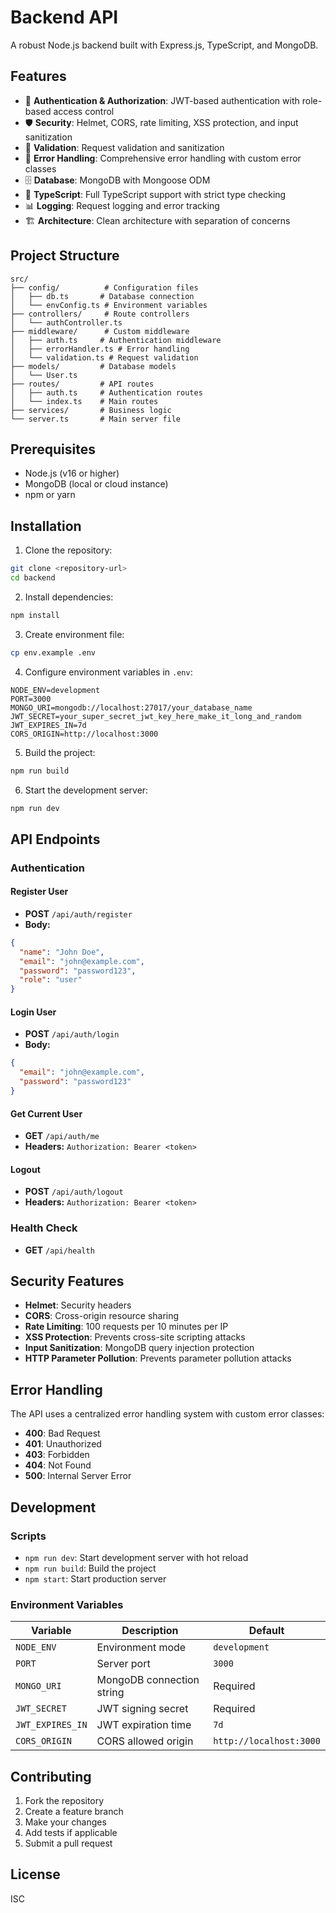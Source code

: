 # Backend API

A robust Node.js backend built with Express.js, TypeScript, and MongoDB.

## Features

- 🔐 **Authentication & Authorization**: JWT-based authentication with role-based access control
- 🛡️ **Security**: Helmet, CORS, rate limiting, XSS protection, and input sanitization
- 📝 **Validation**: Request validation and sanitization
- 🚨 **Error Handling**: Comprehensive error handling with custom error classes
- 🗄️ **Database**: MongoDB with Mongoose ODM
- 🔄 **TypeScript**: Full TypeScript support with strict type checking
- 📊 **Logging**: Request logging and error tracking
- 🏗️ **Architecture**: Clean architecture with separation of concerns

## Project Structure

```
src/
├── config/          # Configuration files
│   ├── db.ts       # Database connection
│   └── envConfig.ts # Environment variables
├── controllers/     # Route controllers
│   └── authController.ts
├── middleware/      # Custom middleware
│   ├── auth.ts     # Authentication middleware
│   ├── errorHandler.ts # Error handling
│   └── validation.ts # Request validation
├── models/         # Database models
│   └── User.ts
├── routes/         # API routes
│   ├── auth.ts     # Authentication routes
│   └── index.ts    # Main routes
├── services/       # Business logic
└── server.ts       # Main server file
```

## Prerequisites

- Node.js (v16 or higher)
- MongoDB (local or cloud instance)
- npm or yarn

## Installation

1. Clone the repository:
```bash
git clone <repository-url>
cd backend
```

2. Install dependencies:
```bash
npm install
```

3. Create environment file:
```bash
cp env.example .env
```

4. Configure environment variables in `.env`:
```env
NODE_ENV=development
PORT=3000
MONGO_URI=mongodb://localhost:27017/your_database_name
JWT_SECRET=your_super_secret_jwt_key_here_make_it_long_and_random
JWT_EXPIRES_IN=7d
CORS_ORIGIN=http://localhost:3000
```

5. Build the project:
```bash
npm run build
```

6. Start the development server:
```bash
npm run dev
```

## API Endpoints

### Authentication

#### Register User
- **POST** `/api/auth/register`
- **Body:**
```json
{
  "name": "John Doe",
  "email": "john@example.com",
  "password": "password123",
  "role": "user"
}
```

#### Login User
- **POST** `/api/auth/login`
- **Body:**
```json
{
  "email": "john@example.com",
  "password": "password123"
}
```

#### Get Current User
- **GET** `/api/auth/me`
- **Headers:** `Authorization: Bearer <token>`

#### Logout
- **POST** `/api/auth/logout`
- **Headers:** `Authorization: Bearer <token>`

### Health Check
- **GET** `/api/health`

## Security Features

- **Helmet**: Security headers
- **CORS**: Cross-origin resource sharing
- **Rate Limiting**: 100 requests per 10 minutes per IP
- **XSS Protection**: Prevents cross-site scripting attacks
- **Input Sanitization**: MongoDB query injection protection
- **HTTP Parameter Pollution**: Prevents parameter pollution attacks

## Error Handling

The API uses a centralized error handling system with custom error classes:

- **400**: Bad Request
- **401**: Unauthorized
- **403**: Forbidden
- **404**: Not Found
- **500**: Internal Server Error

## Development

### Scripts

- `npm run dev`: Start development server with hot reload
- `npm run build`: Build the project
- `npm start`: Start production server

### Environment Variables

| Variable | Description | Default |
|----------|-------------|---------|
| `NODE_ENV` | Environment mode | `development` |
| `PORT` | Server port | `3000` |
| `MONGO_URI` | MongoDB connection string | Required |
| `JWT_SECRET` | JWT signing secret | Required |
| `JWT_EXPIRES_IN` | JWT expiration time | `7d` |
| `CORS_ORIGIN` | CORS allowed origin | `http://localhost:3000` |

## Contributing

1. Fork the repository
2. Create a feature branch
3. Make your changes
4. Add tests if applicable
5. Submit a pull request

## License

ISC 